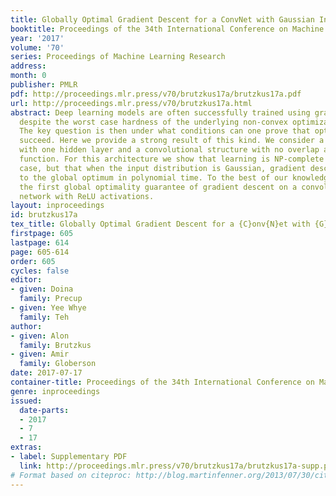 ```yaml
---
title: Globally Optimal Gradient Descent for a ConvNet with Gaussian Inputs
booktitle: Proceedings of the 34th International Conference on Machine Learning
year: '2017'
volume: '70'
series: Proceedings of Machine Learning Research
address: 
month: 0
publisher: PMLR
pdf: http://proceedings.mlr.press/v70/brutzkus17a/brutzkus17a.pdf
url: http://proceedings.mlr.press/v70/brutzkus17a.html
abstract: Deep learning models are often successfully trained using gradient descent,
  despite the worst case hardness of the underlying non-convex optimization problem.
  The key question is then under what conditions can one prove that optimization will
  succeed. Here we provide a strong result of this kind. We consider a neural net
  with one hidden layer and a convolutional structure with no overlap and a ReLU activation
  function. For this architecture we show that learning is NP-complete in the general
  case, but that when the input distribution is Gaussian, gradient descent converges
  to the global optimum in polynomial time. To the best of our knowledge, this is
  the first global optimality guarantee of gradient descent on a convolutional neural
  network with ReLU activations.
layout: inproceedings
id: brutzkus17a
tex_title: Globally Optimal Gradient Descent for a {C}onv{N}et with {G}aussian Inputs
firstpage: 605
lastpage: 614
page: 605-614
order: 605
cycles: false
editor:
- given: Doina
  family: Precup
- given: Yee Whye
  family: Teh
author:
- given: Alon
  family: Brutzkus
- given: Amir
  family: Globerson
date: 2017-07-17
container-title: Proceedings of the 34th International Conference on Machine Learning
genre: inproceedings
issued:
  date-parts:
  - 2017
  - 7
  - 17
extras:
- label: Supplementary PDF
  link: http://proceedings.mlr.press/v70/brutzkus17a/brutzkus17a-supp.pdf
# Format based on citeproc: http://blog.martinfenner.org/2013/07/30/citeproc-yaml-for-bibliographies/
---
```


